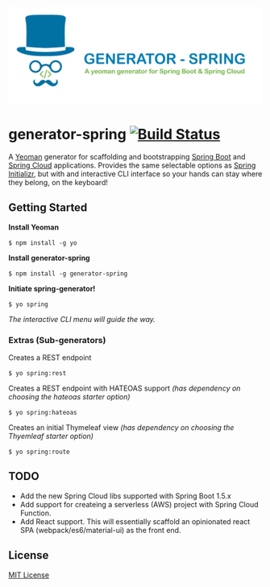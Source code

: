 ![logo](logo/Gen-Spring-Logo.jpg?raw=true) 

# generator-spring [![Build Status](https://travis-ci.org/davetownsend/generator-spring.svg?branch=master)](https://travis-ci.org/davetownsend/generator-spring)

A [Yeoman](http://yeoman.io) generator for scaffolding and bootstrapping [Spring Boot](http://projects.spring.io/spring-boot/) and [Spring Cloud](http://projects.spring.io/spring-cloud/) applications. Provides the same selectable options as [Spring Initializr](http://start.spring.io), but with and interactive CLI interface so your hands can stay where they belong, on the keyboard!

## Getting Started

**Install Yeoman**

```
$ npm install -g yo
```

**Install generator-spring**

```
$ npm install -g generator-spring
```

**Initiate spring-generator!**

```
$ yo spring
```
_The interactive CLI menu will guide the way._


### Extras (Sub-generators)
Creates a REST endpoint

```
$ yo spring:rest
```

Creates a REST endpoint with HATEOAS support *(has dependency on choosing the hateoas starter option)*

```
$ yo spring:hateoas
```

Creates an initial Thymeleaf view *(has dependency on choosing the Thyemleaf starter option)*

```
$ yo spring:route
```

## TODO
- Add the new Spring Cloud libs supported with Spring Boot 1.5.x
- Add support for createing a serverless (AWS) project with Spring Cloud Function. 
- Add React support. This will essentially scaffold an opinionated react SPA (webpack/es6/material-ui) as the front end.

## License

[MIT License](http://en.wikipedia.org/wiki/MIT_License)
